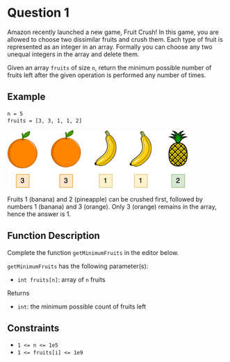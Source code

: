 # Question 1

Amazon recently launched a new game, Fruit Crush!
In this game, you are allowed to choose two dissimilar fruits and crush them.
Each type of fruit is represented as an integer in an array.
Formally you can choose any two unequal integers in the array and delete them.

Given an array `fruits` of size `n`, return the minimum possible number of fruits left after the given operation is performed any number of times.

## Example

```
n = 5
fruits = [3, 3, 1, 1, 2]
```

![](./fruit_game_example.png)

Fruits 1 (banana) and 2 (pineapple) can be crushed first, followed by numbers 1 (banana) and 3 (orange).
Only 3 (orange) remains in the array, hence the answer is 1.

## Function Description

Complete the function `getMinimumFruits` in the editor below.

`getMinimumFruits` has the following parameter(s):

- `int fruits[n]`:
array of `n` fruits

Returns

- `int`:
the minimum possible count of fruits left

## Constraints

- `1 <= n <= 1e5`
- `1 <= fruits[i] <= 1e9`
